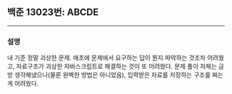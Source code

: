 ## 백준 13023번: ABCDE

---

### 설명

내 기준 정말 괴상한 문제. 애초에 문제에서 요구하는 답이 뭔지 파악하는 것조차 어려웠고, 자료구조가 괴상한 자바스크립트로 해결하는 것이 또 어려웠다. 문제 풀이 자체는 금방 생각해냈으나(물론 완벽한 방법은 아니었음), 입력받은 자료를 저장하는 구조를 짜는게 어려웠다.
